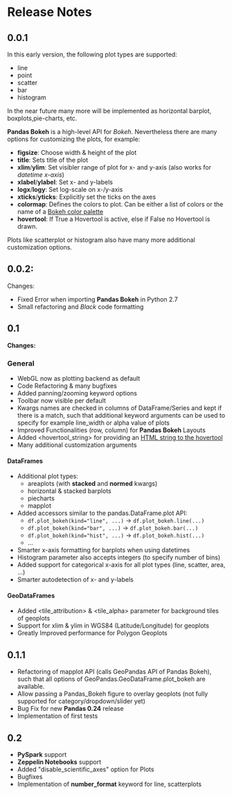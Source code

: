 # Release Notes

## 0.0.1

In this early version, the following plot types are supported:

* line
* point
* scatter
* bar
* histogram

In the near future many more will be implemented as horizontal barplot, boxplots,pie-charts, etc.

**Pandas Bokeh** is a high-level API for *Bokeh*. Nevertheless there are many options for customizing the plots, for example:

* **figsize**: Choose width & height of the plot
* **title**: Sets title of the plot
* **xlim**/**ylim**: Set visibler range of plot for x- and y-axis (also works for *datetime x-axis*)
* **xlabel**/**ylabel**: Set x- and y-labels
* **logx**/**logy**: Set log-scale on x-/y-axis
* **xticks**/**yticks**: Explicitly set the ticks on the axes
* **colormap**: Defines the colors to plot. Can be either a list of colors or the name of a [Bokeh color palette](https://bokeh.pydata.org/en/latest/docs/reference/palettes.html)
* **hovertool**: If True a Hovertool is active, else if False no Hovertool is drawn.

Plots like scatterplot or histogram also have many more additional customization options.

## 0.0.2:

Changes:

* Fixed Error when importing **Pandas Bokeh** in Python 2.7 
* Small refactoring and *Black* code formatting

## 0.1

**Changes:**

### General
* WebGL now as plotting backend as default 
* Code Refactoring & many bugfixes
* Added panning/zooming keyword options
* Toolbar now visible per default
* Kwargs names are checked in columns of DataFrame/Series and kept if there is a match, such that additional keyword arguments can be used to specify for example line_width or alpha value of plots
* Improved Functionalities (row, column) for **Pandas Bokeh** Layouts
* Added <hovertool_string> for providing an [HTML string to the hovertool](https://bokeh.pydata.org/en/latest/docs/user_guide/tools.html#custom-tooltip)
* Many additional customization arguments

#### DataFrames
* Additional plot types:
    * areaplots (with **stacked** and **normed** kwargs)
    * horizontal & stacked barplots 
    * piecharts
    * mapplot
* Added accessors similar to the pandas.DataFrame.plot API:
  * ```df.plot_bokeh(kind="line", ...)``` → ```df.plot_bokeh.line(...)```
  * ```df.plot_bokeh(kind="bar", ...)``` → ```df.plot_bokeh.bar(...)```
  * ```df.plot_bokeh(kind="hist", ...)``` → ```df.plot_bokeh.hist(...)```
  * ...
* Smarter x-axis formatting for barplots when using datetimes
* Histogram <bins> parameter also accepts integers (to specify number of bins)
* Added support for categorical x-axis for all plot types (line, scatter, area, ...)
* Smarter autodetection of x- and y-labels

#### GeoDataFrames
* Added <tile_attribution> & <tile_alpha> parameter for background tiles of geoplots
* Support for xlim & ylim in WGS84 (Latitude/Longitude) for geoplots
* Greatly Improved performance for Polygon Geoplots 


## 0.1.1

* Refactoring of mapplot API (calls GeoPandas API of Pandas Bokeh), such that all options of GeoPandas.GeoDataFrame.plot_bokeh are available.
* Allow passing a Pandas_Bokeh figure to overlay geoplots (not fully supported for category/dropdown/slider yet)
* Bug Fix for new **Pandas 0.24** release
* Implementation of first tests 

## 0.2

* **PySpark** support
* **Zeppelin Notebooks** support
* Added "disable_scientific_axes" option for Plots
* Bugfixes
* Implementation of **number_format** keyword for line, scatterplots


